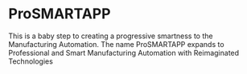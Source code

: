 # ProSMARTAPP
This is a baby step to creating a progressive smartness to the Manufacturing Automation. The name ProSMARTAPP expands to Professional and Smart Manufacturing Automation with Reimaginated Technologies
